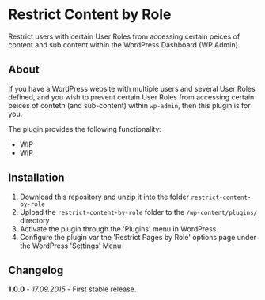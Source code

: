 # Restrict Content by Role

Restrict users with certain User Roles from accessing certain peices of content and sub content within the WordPress Dashboard (WP Admin).

## About

If you have a WordPress website with multiple users and several User Roles defined, and you wish to prevent certain User Roles from accessing certain peices of contetn (and sub-content) within `wp-admin`, then this plugin is for you.

The plugin provides the following functionality:

- WIP
 - WIP


## Installation

1. Download this repository and unzip it into the folder `restrict-content-by-role`
2. Upload the `restrict-content-by-role` folder to the `/wp-content/plugins/` directory
3. Activate the plugin through the 'Plugins' menu in WordPress
4. Configure the plugin var the 'Restrict Pages by Role' options page under the WordPress 'Settings' Menu

## Changelog

**1.0.0** - *17.09.2015* - First stable release.  
